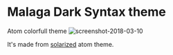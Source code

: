# Malaga Dark Syntax theme

Atom colorfull theme
![screenshot-2018-03-10](https://user-images.githubusercontent.com/723728/37247130-bec422ea-24b6-11e8-95a9-571086ff1371.png)


It's made from [solarized](http://ethanschoonover.com/solarized) atom theme.
